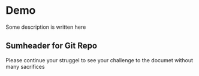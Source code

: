 # Demo
Some description is written here

## Sumheader for Git Repo

Please continue your struggel to see your challenge to the documet without many sacrifices
